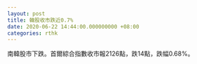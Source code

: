 ```yaml
---
layout: post
title: 韓股收市跌近0.7%
date: 2020-06-22 14:44:00.000000000 +08:00
categories: rthk
---
```


南韓股市下跌。首爾綜合指數收市報2126點，跌14點，跌幅0.68%。
